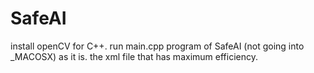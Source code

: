 # SafeAI

install openCV for C++.
run main.cpp program of SafeAI (not going into _MACOSX) as it is. 
the xml file that has maximum efficiency.
